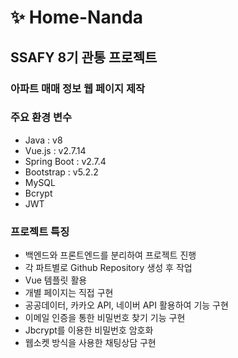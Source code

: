 # :sparkles: Home-Nanda

## SSAFY 8기 관통 프로젝트

### 아파트 매매 정보 웹 페이지 제작

### 주요 환경 변수

- Java : v8
- Vue.js : v2.7.14
- Spring Boot : v2.7.4
- Bootstrap : v5.2.2
- MySQL
- Bcrypt
- JWT

### 프로젝트 특징

- 백엔드와 프론트엔드를 분리하여 프로젝트 진행
- 각 파트별로 Github Repository 생성 후 작업
- Vue 템플릿 활용
- 개별 페이지는 직접 구현
- 공공데이터, 카카오 API, 네이버 API 활용하여 기능 구현
- 이메일 인증을 통한 비밀번호 찾기 기능 구현
- Jbcrypt를 이용한 비밀번호 암호화
- 웹소켓 방식을 사용한 채팅상담 구현
